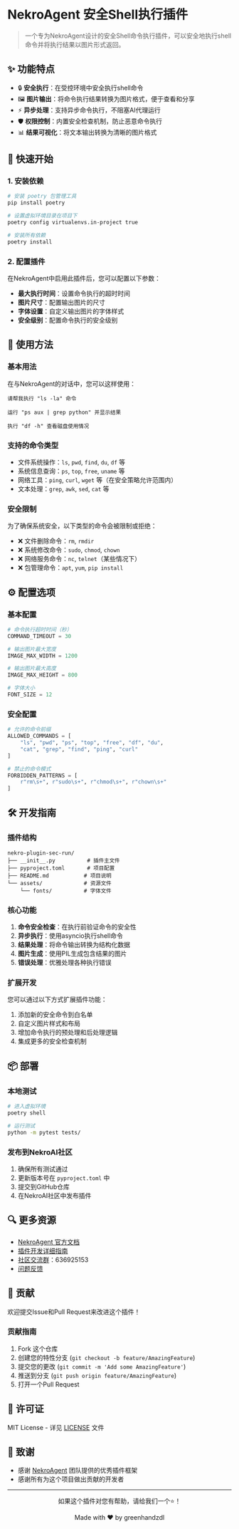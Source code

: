 # NekroAgent 安全Shell执行插件

> 一个专为NekroAgent设计的安全Shell命令执行插件，可以安全地执行shell命令并将执行结果以图片形式返回。

## ✨ 功能特点

- 🔒 **安全执行**：在受控环境中安全执行shell命令
- 🖼️ **图片输出**：将命令执行结果转换为图片格式，便于查看和分享
- ⚡ **异步处理**：支持异步命令执行，不阻塞AI代理运行
- 🛡️ **权限控制**：内置安全检查机制，防止恶意命令执行
- 📊 **结果可视化**：将文本输出转换为清晰的图片格式

## 🚀 快速开始

### 1. 安装依赖

```bash
# 安装 poetry 包管理工具
pip install poetry

# 设置虚拟环境目录在项目下
poetry config virtualenvs.in-project true

# 安装所有依赖
poetry install
```

### 2. 配置插件

在NekroAgent中启用此插件后，您可以配置以下参数：

- **最大执行时间**：设置命令执行的超时时间
- **图片尺寸**：配置输出图片的尺寸
- **字体设置**：自定义输出图片的字体样式
- **安全级别**：配置命令执行的安全级别

## 📖 使用方法

### 基本用法

在与NekroAgent的对话中，您可以这样使用：

```
请帮我执行 "ls -la" 命令
```

```
运行 "ps aux | grep python" 并显示结果
```

```
执行 "df -h" 查看磁盘使用情况
```

### 支持的命令类型

- 文件系统操作：`ls`, `pwd`, `find`, `du`, `df` 等
- 系统信息查询：`ps`, `top`, `free`, `uname` 等
- 网络工具：`ping`, `curl`, `wget` 等（在安全策略允许范围内）
- 文本处理：`grep`, `awk`, `sed`, `cat` 等

### 安全限制

为了确保系统安全，以下类型的命令会被限制或拒绝：

- ❌ 文件删除命令：`rm`, `rmdir`
- ❌ 系统修改命令：`sudo`, `chmod`, `chown`
- ❌ 网络服务命令：`nc`, `telnet`（某些情况下）
- ❌ 包管理命令：`apt`, `yum`, `pip install`

## ⚙️ 配置选项

### 基本配置

```python
# 命令执行超时时间（秒）
COMMAND_TIMEOUT = 30

# 输出图片最大宽度
IMAGE_MAX_WIDTH = 1200

# 输出图片最大高度
IMAGE_MAX_HEIGHT = 800

# 字体大小
FONT_SIZE = 12
```

### 安全配置

```python
# 允许的命令前缀
ALLOWED_COMMANDS = [
    "ls", "pwd", "ps", "top", "free", "df", "du",
    "cat", "grep", "find", "ping", "curl"
]

# 禁止的命令模式
FORBIDDEN_PATTERNS = [
    r"rm\s+", r"sudo\s+", r"chmod\s+", r"chown\s+"
]
```

## 🛠️ 开发指南

### 插件结构

```
nekro-plugin-sec-run/
├── __init__.py          # 插件主文件
├── pyproject.toml       # 项目配置
├── README.md           # 项目说明
└── assets/             # 资源文件
    └── fonts/          # 字体文件
```

### 核心功能

1. **命令安全检查**：在执行前验证命令的安全性
2. **异步执行**：使用asyncio执行shell命令
3. **结果处理**：将命令输出转换为结构化数据
4. **图片生成**：使用PIL生成包含结果的图片
5. **错误处理**：优雅处理各种执行错误

### 扩展开发

您可以通过以下方式扩展插件功能：

1. 添加新的安全命令到白名单
2. 自定义图片样式和布局
3. 增加命令执行的预处理和后处理逻辑
4. 集成更多的安全检查机制

## 📦 部署

### 本地测试

```bash
# 进入虚拟环境
poetry shell

# 运行测试
python -m pytest tests/
```

### 发布到NekroAI社区

1. 确保所有测试通过
2. 更新版本号在 `pyproject.toml` 中
3. 提交到GitHub仓库
4. 在NekroAI社区中发布插件

## 🔍 更多资源

- [NekroAgent 官方文档](https://doc.nekro.ai/)
- [插件开发详细指南](https://doc.nekro.ai/docs/04_plugin_dev/intro.html)
- [社区交流群](https://qm.qq.com/q/hJlRwD17Ae)：636925153
- [问题反馈](https://github.com/greenhandzdl/nekro-plugin-sec-run/issues)

## 🤝 贡献

欢迎提交Issue和Pull Request来改进这个插件！

### 贡献指南

1. Fork 这个仓库
2. 创建您的特性分支 (`git checkout -b feature/AmazingFeature`)
3. 提交您的更改 (`git commit -m 'Add some AmazingFeature'`)
4. 推送到分支 (`git push origin feature/AmazingFeature`)
5. 打开一个Pull Request

## 📄 许可证

MIT License - 详见 [LICENSE](LICENSE) 文件

## 🙏 致谢

- 感谢 [NekroAgent](https://nekro.ai/) 团队提供的优秀插件框架
- 感谢所有为这个项目做出贡献的开发者

---

<div align="center">
    <p>如果这个插件对您有帮助，请给我们一个⭐️！</p>
    <p>Made with ❤️ by greenhandzdl</p>
</div>
